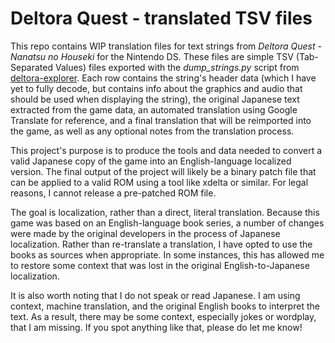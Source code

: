 # Deltora Quest - translated TSV files
This repo contains WIP translation files for text strings from _Deltora Quest - Nanatsu no Houseki_ for the Nintendo DS. These files are simple TSV (Tab-Separated Values) files exported with the _dump_strings.py_ script from [deltora-explorer](https://github.com/Tayrtahn/deltora-explorer). Each row contains the string's header data (which I have yet to fully decode, but contains info about the graphics and audio that should be used when displaying the string), the original Japanese text extracted from the game data, an automated translation using Google Translate for reference, and a final translation that will be reimported into the game, as well as any optional notes from the translation process.

This project's purpose is to produce the tools and data needed to convert a valid Japanese copy of the game into an English-language localized version. The final output of the project will likely be a binary patch file that can be applied to a valid ROM using a tool like xdelta or similar. For legal reasons, I cannot release a pre-patched ROM file.

The goal is localization, rather than a direct, literal translation. Because this game was based on an English-language book series, a number of changes were made by the original developers in the process of Japanese localization. Rather than re-translate a translation, I have opted to use the books as sources when appropriate. In some instances, this has allowed me to restore some context that was lost in the original English-to-Japanese localization. 

It is also worth noting that I do not speak or read Japanese. I am using context, machine translation, and the original English books to interpret the text. As a result, there may be some context, especially jokes or wordplay, that I am missing. If you spot anything like that, please do let me know!